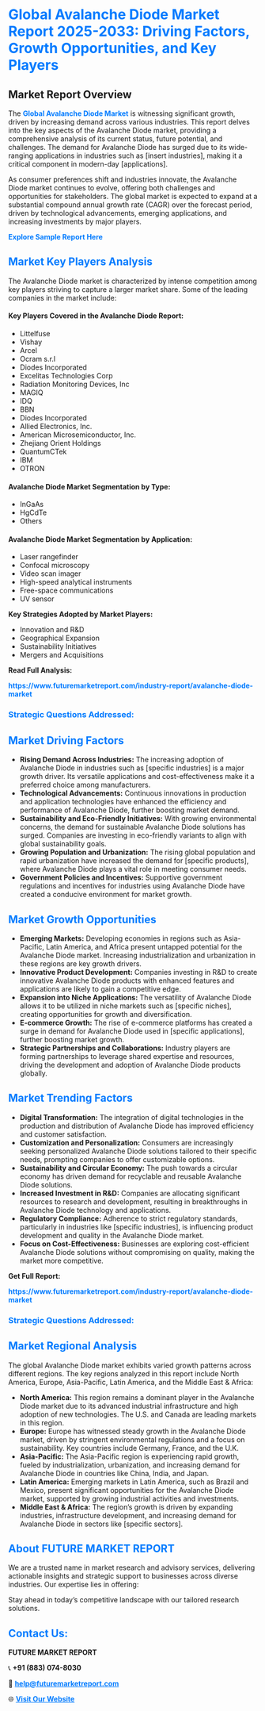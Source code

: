 <h1 style="color: #007BFF;">Global Avalanche Diode Market Report 2025-2033: Driving Factors, Growth Opportunities, and Key Players</h1>

<section id="overview">
<h2>Market Report Overview</h2>
<p>The <a href="https://www.futuremarketreport.com/industry-report/avalanche-diode-market" style="color: #007BFF; text-decoration: none;"><strong>Global Avalanche Diode Market</strong></a> is witnessing significant growth, driven by increasing demand across various industries. This report delves into the key aspects of the Avalanche Diode market, providing a comprehensive analysis of its current status, future potential, and challenges. The demand for Avalanche Diode has surged due to its wide-ranging applications in industries such as [insert industries], making it a critical component in modern-day [applications].</p>
<p>As consumer preferences shift and industries innovate, the Avalanche Diode market continues to evolve, offering both challenges and opportunities for stakeholders. The global market is expected to expand at a substantial compound annual growth rate (CAGR) over the forecast period, driven by technological advancements, emerging applications, and increasing investments by major players.</p>
</section>

<section id="overview">
<p><a href="https://www.futuremarketreport.com/request-sample/reportId=54799" style="color: #007BFF; text-decoration: none;"><strong>Explore Sample Report Here</strong></a></p>
</section>

<section id="key-players">
<h2 style="color: #007BFF;">Market Key Players Analysis</h2>
<p>The Avalanche Diode market is characterized by intense competition among key players striving to capture a larger market share. Some of the leading companies in the market include:</p>
<h4>Key Players Covered in the Avalanche Diode Report:</h4>
<ul><li>Littelfuse</li><li>Vishay</li><li>Arcel</li><li>Ocram s.r.l</li><li>Diodes Incorporated</li><li>Excelitas Technologies Corp</li><li>Radiation Monitoring Devices, Inc</li><li>MAGIQ</li><li>IDQ</li><li>BBN</li><li>Diodes Incorporated</li><li>Allied Electronics, Inc.</li><li>American Microsemiconductor, Inc.</li><li>Zhejiang Orient Holdings</li><li>QuantumCTek</li><li>IBM</li><li>OTRON</li></ul>
<h4>Avalanche Diode Market Segmentation by Type:</h4>
<ul><li>InGaAs</li><li>HgCdTe</li><li>Others</li></ul>

<h4>Avalanche Diode Market Segmentation by Application:</h4>
<ul><li>Laser rangefinder</li><li>Confocal microscopy</li><li>Video scan imager</li><li>High-speed analytical instruments</li><li>Free-space communications</li><li>UV sensor</li></ul>
<p><strong>Key Strategies Adopted by Market Players:</strong></p>
<ul>
<li>Innovation and R&D</li>
<li>Geographical Expansion</li>
<li>Sustainability Initiatives</li>
<li>Mergers and Acquisitions</li>
</ul>
</section>

<section>
<p><strong>Read Full Analysis: </strong></p><a href="https://www.futuremarketreport.com/industry-report/avalanche-diode-market" style="color: #007BFF; text-decoration: none;"><strong>https://www.futuremarketreport.com/industry-report/avalanche-diode-market</strong></a>
<h3 style="color: #007BFF;">Strategic Questions Addressed:</h3>
</section>

<section id="driving-factors">
<h2 style="color: #007BFF;">Market Driving Factors</h2>
<ul>
<li><strong>Rising Demand Across Industries:</strong> The increasing adoption of Avalanche Diode in industries such as [specific industries] is a major growth driver. Its versatile applications and cost-effectiveness make it a preferred choice among manufacturers.</li>
<li><strong>Technological Advancements:</strong> Continuous innovations in production and application technologies have enhanced the efficiency and performance of Avalanche Diode, further boosting market demand.</li>
<li><strong>Sustainability and Eco-Friendly Initiatives:</strong> With growing environmental concerns, the demand for sustainable Avalanche Diode solutions has surged. Companies are investing in eco-friendly variants to align with global sustainability goals.</li>
<li><strong>Growing Population and Urbanization:</strong> The rising global population and rapid urbanization have increased the demand for [specific products], where Avalanche Diode plays a vital role in meeting consumer needs.</li>
<li><strong>Government Policies and Incentives:</strong> Supportive government regulations and incentives for industries using Avalanche Diode have created a conducive environment for market growth.</li>
</ul>
</section>

<section id="growth-opportunities">
<h2 style="color: #007BFF;">Market Growth Opportunities</h2>
<ul>
<li><strong>Emerging Markets:</strong> Developing economies in regions such as Asia-Pacific, Latin America, and Africa present untapped potential for the Avalanche Diode market. Increasing industrialization and urbanization in these regions are key growth drivers.</li>
<li><strong>Innovative Product Development:</strong> Companies investing in R&D to create innovative Avalanche Diode products with enhanced features and applications are likely to gain a competitive edge.</li>
<li><strong>Expansion into Niche Applications:</strong> The versatility of Avalanche Diode allows it to be utilized in niche markets such as [specific niches], creating opportunities for growth and diversification.</li>
<li><strong>E-commerce Growth:</strong> The rise of e-commerce platforms has created a surge in demand for Avalanche Diode used in [specific applications], further boosting market growth.</li>
<li><strong>Strategic Partnerships and Collaborations:</strong> Industry players are forming partnerships to leverage shared expertise and resources, driving the development and adoption of Avalanche Diode products globally.</li>
</ul>
</section>

<section id="trending-factors">
<h2 style="color: #007BFF;">Market Trending Factors</h2>
<ul>
<li><strong>Digital Transformation:</strong> The integration of digital technologies in the production and distribution of Avalanche Diode has improved efficiency and customer satisfaction.</li>
<li><strong>Customization and Personalization:</strong> Consumers are increasingly seeking personalized Avalanche Diode solutions tailored to their specific needs, prompting companies to offer customizable options.</li>
<li><strong>Sustainability and Circular Economy:</strong> The push towards a circular economy has driven demand for recyclable and reusable Avalanche Diode solutions.</li>
<li><strong>Increased Investment in R&D:</strong> Companies are allocating significant resources to research and development, resulting in breakthroughs in Avalanche Diode technology and applications.</li>
<li><strong>Regulatory Compliance:</strong> Adherence to strict regulatory standards, particularly in industries like [specific industries], is influencing product development and quality in the Avalanche Diode market.</li>
<li><strong>Focus on Cost-Effectiveness:</strong> Businesses are exploring cost-efficient Avalanche Diode solutions without compromising on quality, making the market more competitive.</li>
</ul>
</section>

<section>
<p><strong>Get Full Report: </strong></p><a href="https://www.futuremarketreport.com/industry-report/avalanche-diode-market" style="color: #007BFF; text-decoration: none;"><strong>https://www.futuremarketreport.com/industry-report/avalanche-diode-market</strong></a>
<h3 style="color: #007BFF;">Strategic Questions Addressed:</h3>
</section>


<section id="regional-analysis">
<h2 style="color: #007BFF;">Market Regional Analysis</h2>
<p>The global Avalanche Diode market exhibits varied growth patterns across different regions. The key regions analyzed in this report include North America, Europe, Asia-Pacific, Latin America, and the Middle East & Africa:</p>
<ul>
<li><strong>North America:</strong> This region remains a dominant player in the Avalanche Diode market due to its advanced industrial infrastructure and high adoption of new technologies. The U.S. and Canada are leading markets in this region.</li>
<li><strong>Europe:</strong> Europe has witnessed steady growth in the Avalanche Diode market, driven by stringent environmental regulations and a focus on sustainability. Key countries include Germany, France, and the U.K.</li>
<li><strong>Asia-Pacific:</strong> The Asia-Pacific region is experiencing rapid growth, fueled by industrialization, urbanization, and increasing demand for Avalanche Diode in countries like China, India, and Japan.</li>
<li><strong>Latin America:</strong> Emerging markets in Latin America, such as Brazil and Mexico, present significant opportunities for the Avalanche Diode market, supported by growing industrial activities and investments.</li>
<li><strong>Middle East & Africa:</strong> The region’s growth is driven by expanding industries, infrastructure development, and increasing demand for Avalanche Diode in sectors like [specific sectors].</li>
</ul>
</section>

<footer>
<h2 style="color: #007BFF;">About FUTURE MARKET REPORT</h2>
<p>We are a trusted name in market research and advisory services, delivering actionable insights and strategic support to businesses across diverse industries. Our expertise lies in offering:</p>

<p>Stay ahead in today’s competitive landscape with our tailored research solutions.</p>

<h2 style="color: #007BFF;">Contact Us:</h2>
<p><strong>FUTURE MARKET REPORT</strong></p>
<p>📞 <strong>+91 (883) 074-8030</strong></p>
<p>📧 <strong><a href="mailto:help@futuremarketreport.com" style="color: #007BFF;">help@futuremarketreport.com</a></strong></p>
<p>🌐 <strong><a href="https://www.futuremarketreport.com/" style="color: #007BFF;">Visit Our Website</a></strong></p>
</footer>